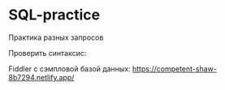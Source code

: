 # SQL-practice
Практика разных запросов

Проверить синтаксис:

Fiddler с сэмпловой базой данных: https://competent-shaw-8b7294.netlify.app/

